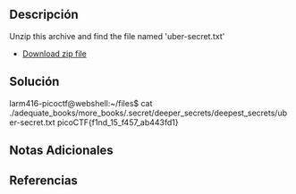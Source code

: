 
## Descripción 
Unzip this archive and find the file named 'uber-secret.txt'

- [Download zip file](https://artifacts.picoctf.net/c/502/files.zip)
## Solución
larm416-picoctf@webshell:~/files$ cat ./adequate_books/more_books/.secret/deeper_secrets/deepest_secrets/uber-secret.txt 
picoCTF{f1nd_15_f457_ab443fd1}
## Notas Adicionales 
## Referencias

